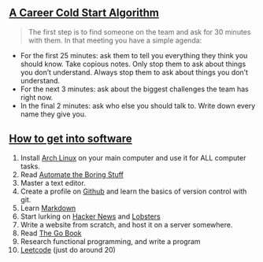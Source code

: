 ## [A Career Cold Start Algorithm](https://boz.com/articles/career-cold-start)

>The first step is to find someone on the team and ask for 30 minutes with them. In that meeting you have a simple agenda:
-   For the first 25 minutes: ask them to tell you everything they think you should know. Take copious notes. Only stop them to ask about things you don’t understand. Always stop them to ask about things you don’t understand.
-   For the next 3 minutes: ask about the biggest challenges the team has right now.
-   In the final 2 minutes: ask who else you should talk to. Write down every name they give you.

## [How to get into software](https://github.com/npmaile/blog/blob/main/posts/2.%20How%20to%20get%20into%20software.md)

1. Install [Arch Linux](https://archlinux.org/) on your main computer and use it for ALL computer tasks.
 2. Read [Automate the Boring Stuff](https://automatetheboringstuff.com/)
 3. Master a text editor.
 4. Create a profile on [Github](https://github.com/) and learn the basics of version control with git.
 5. Learn [Markdown](https://www.markdownguide.org/)
 6. Start lurking on [Hacker News](https://news.ycombinator.com/) and [Lobsters](https://lobste.rs/)
 7. Write a website from scratch, and host it on a server somewhere.
 8. Read [The Go Book](https://www.gopl.io/)
 9. Research functional programming, and write a program
 10. [Leetcode](https://leetcode.com/) (just do around 20)